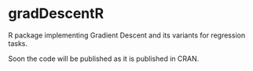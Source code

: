 # gradDescentR
R package implementing Gradient Descent and its variants for regression tasks. 

Soon the code will be published as it is published in CRAN.
